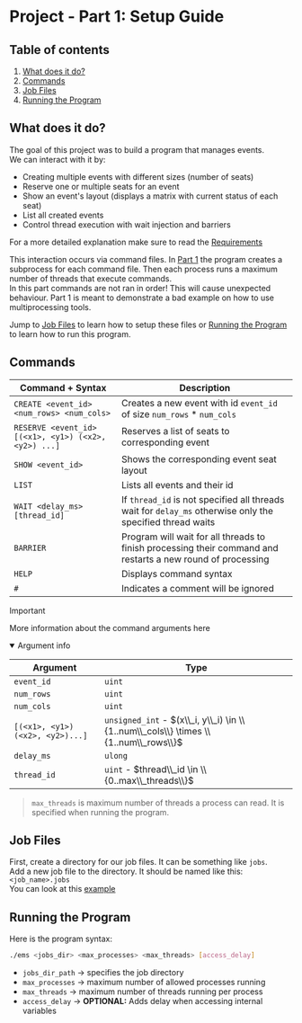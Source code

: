 # Project - Part 1: Setup Guide
## Table of contents
1. [What does it do?](#what-does-it-do)
2. [Commands](#commands)
3. [Job Files](#job-files)
4. [Running the Program](#run)

## What does it do? <a name="what-does-it-do"></a>
The goal of this project was to build a program that manages events.<br>
We can interact with it by:
- Creating multiple events with different sizes (number of seats)
- Reserve one or multiple seats for an event
- Show an event's layout (displays a matrix with current status of each seat)
- List all created events
- Control thread execution with wait injection and barriers

For a more detailed explanation make sure to read the [Requirements](./Projeto%20SO%20-%20Parte%201.pdf)

This interaction occurs via command files. In [Part 1](./Part1) the program creates a subprocess for each command file.
Then each process runs a maximum number of threads that execute commands.<br> In this part commands are not ran in order! This will cause unexpected behaviour. Part 1 is meant to demonstrate a bad example on how to use multiprocessing tools. <br>

Jump to [Job Files](#job-files) to learn how to setup these files or [Running the Program](#run) to learn how to run this program.

## Commands <a name="commands"></a>
| Command + Syntax | Description |
| --- | --- |
| ```CREATE <event_id> <num_rows> <num_cols>``` | Creates a new event with id `event_id` of size `num_rows` * `num_cols` |
| ```RESERVE <event_id> [(<x1>, <y1>) (<x2>, <y2>) ...]``` | Reserves a list of seats to corresponding event |
| ```SHOW <event_id>``` | Shows the corresponding event seat layout |
| ```LIST``` | Lists all events and their id |
| ```WAIT <delay_ms> [thread_id]``` | If `thread_id` is not specified all threads wait for `delay_ms` otherwise only the specified thread waits |
| ```BARRIER``` | Program will wait for all threads to finish processing their command and restarts a new round of processing |
| ```HELP``` | Displays command syntax |
| ```#``` | Indicates a comment will be ignored |
> [!IMPORTANT]
> More information about the command arguments here
<details open>
<summary>Argument info</summary>

| Argument | Type |
| --- | --- |
| ```event_id``` | `uint` |
| ```num_rows``` | `uint` |
| ```num_cols``` | `uint` |
| ```[(<x1>, <y1>) (<x2>, <y2>)...]``` | `unsigned_int` - $(x\\_i, y\\_i) \in \\{1..num\\_cols\\} \times \\{1..num\\_rows\\}$ |
| ```delay_ms``` | `ulong` |
| ```thread_id``` | `uint` - $thread\\_id \in \\{0..max\\_threads\\}$ |

> `max_threads` is maximum number of threads a process can read. It is specified when running the program.

</details>

## Job Files <a name="job-files"></a>
First, create a directory for our job files. It can be something like `jobs`.<br>
Add a new job file to the directory. It should be named like this: `<job_name>.jobs` <br>
You can look at this [example](./example-job.jobs)

## Running the Program <a name="run"></a>
Here is the program syntax:
```bash
./ems <jobs_dir> <max_processes> <max_threads> [access_delay]
```
- `jobs_dir_path` -> specifies the job directory
- `max_processes` -> maximum number of allowed processes running
- `max_threads` -> maximum number of threads running per process
- `access_delay` -> **OPTIONAL:** Adds delay when accessing internal variables